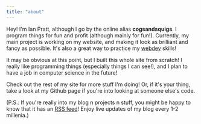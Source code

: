 ```yaml
---
title: "about"
---
```


Hey! I'm Ian Pratt, although I go by the online alias **cogsandsquigs**. I program things for fun and profit (although mainly for fun!). Currently, my main project is working on my website, and making it look as brilliant and fancy as possible. It's also a great way to practice my [webdev](/tags/webdev) skills!

It may be obvious at this point, but I built this whole site from scratch! I really like programming things (especially things I can see!), and I plan to have a job in computer science in the future!

Check out the rest of my site for more stuff I'm doing! Or, if it's your thing, take a look at my Github page if you're into looking at someone else's code.

(P.S.: If you're really into my blog n projects n stuff, you might be happy to know that it has an [RSS feed](/)! Enjoy live updates of my blog every 1-2 millenia.)

